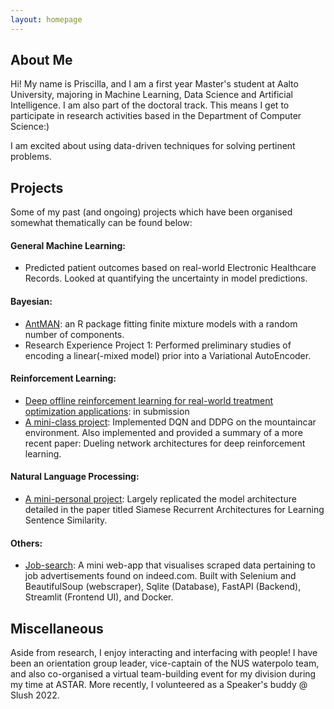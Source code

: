 ```yaml
---
layout: homepage
---
```


## About Me

Hi! My name is Priscilla, and I am a first year Master's student at Aalto University, majoring in Machine Learning, Data Science and Artificial Intelligence. I am also part of the doctoral track.
This means I get to participate in research activities based in the Department of Computer Science:)

I am excited about using data-driven techniques for solving pertinent problems.


## Projects

Some of my past (and ongoing) projects which have been organised somewhat thematically can be found below:

#### General Machine Learning:

- Predicted patient outcomes based on real-world Electronic Healthcare Records. Looked at quantifying the uncertainty in model predictions.

#### Bayesian:

- [AntMAN](https://cran.rstudio.com/web/packages/AntMAN/index.html): an R package fitting finite mixture models with a random number of components.
- Research Experience Project 1: Performed preliminary studies of encoding a linear(-mixed model) prior into a Variational AutoEncoder.

#### Reinforcement Learning:

- [Deep offline reinforcement learning for real-world treatment optimization applications](https://openreview.net/forum?id=pKkq17YQgK1): in submission
- [A mini-class project](https://pixieprix-rl-final-projectstreamlit-projectstreamlit-app-eekbxl.streamlit.app/): Implemented DQN and DDPG on the mountaincar environment. Also implemented and provided a summary of a more recent paper: Dueling network architectures for deep reinforcement learning.

#### Natural Language Processing:

- [A mini-personal project](https://github.com/pixieprix/MaLSTM): Largely replicated the model architecture detailed in the paper titled Siamese Recurrent Architectures for Learning Sentence Similarity. 

#### Others:

- [Job-search](https://github.com/pixieprix/job_search): A mini web-app that visualises scraped data pertaining to job advertisements found on indeed.com. Built with Selenium and BeautifulSoup (webscraper), Sqlite (Database), FastAPI (Backend), Streamlit (Frontend UI), and Docker.


## Miscellaneous

Aside from research, I enjoy interacting and interfacing with people! I have been an orientation group leader, vice-captain of the NUS waterpolo team, and also co-organised a virtual team-building event for my division during my time at ASTAR. More recently, I volunteered as a Speaker's buddy @ Slush 2022.

<!-- ## News

- **[Feb. 2020]** Our paper about incremental learning is accepted to CVPR 2020.
- **[Feb. 2020]** We will host the ACM Multimedia Asia 2020 conference in Singapore!
- **[Sept. 2019]** Our paper about few-shot learning is accepted to NeurIPS 2019.
- **[Mar. 2019]** Our paper about few-shot learning is accepted to CVPR 2019. -->

<!-- {% include_relative _includes/publications.md %} -->

<!-- {% include_relative _includes/services.md %} -->
